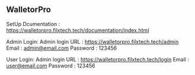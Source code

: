 WalletorPro
---------------------------------

SetUp Dcumentation : https://walletorpro.filxtech.tech/documentation/index.html


Admin Login:
Admin login URL : https://walletorpro.filxtech.tech/admin
Email : admin@email.com
Password : 123456

User Login:
Admin login URL : https://walletorpro.filxtech.tech/login
Email : user@email.com
Password : 123456

